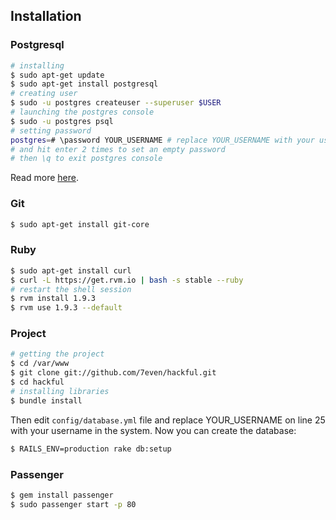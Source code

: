 ## Installation

### Postgresql

``` bash
# installing
$ sudo apt-get update
$ sudo apt-get install postgresql
# creating user
$ sudo -u postgres createuser --superuser $USER
# launching the postgres console
$ sudo -u postgres psql
# setting password
postgres=# \password YOUR_USERNAME # replace YOUR_USERNAME with your username in the system
# and hit enter 2 times to set an empty password
# then \q to exit postgres console
```

Read more [here](https://help.ubuntu.com/community/PostgreSQL#Alternative_Server_Setup).

### Git

``` bash
$ sudo apt-get install git-core
```

### Ruby

``` bash
$ sudo apt-get install curl
$ curl -L https://get.rvm.io | bash -s stable --ruby
# restart the shell session
$ rvm install 1.9.3
$ rvm use 1.9.3 --default
```

### Project

``` bash
# getting the project
$ cd /var/www
$ git clone git://github.com/7even/hackful.git
$ cd hackful
# installing libraries
$ bundle install
```

Then edit `config/database.yml` file and replace YOUR_USERNAME on line 25 with your username in the system. Now you can create the database:

``` bash
$ RAILS_ENV=production rake db:setup
```

### Passenger

``` bash
$ gem install passenger
$ sudo passenger start -p 80
```
